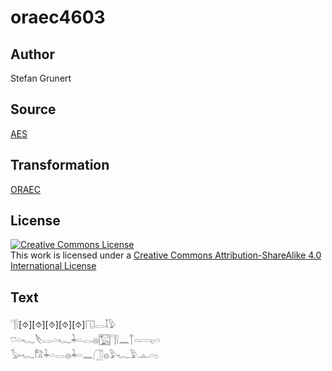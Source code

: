 # oraec4603

## Author

Stefan Grunert

## Source

[AES](https://github.com/simondschweitzer/aes)

## Transformation

[ORAEC](https://oraec.github.io/)

## License

<a rel="license" href="http://creativecommons.org/licenses/by-sa/4.0/"><img alt="Creative Commons License" style="border-width:0" src="https://i.creativecommons.org/l/by-sa/4.0/88x31.png" /></a><br />This work is licensed under a <a rel="license" href="http://creativecommons.org/licenses/by-sa/4.0/">Creative Commons Attribution-ShareAlike 4.0 International License</a>

## Text

𓊹𓍛[⯑][⯑][⯑][⯑][⯑]𓉔𓂋𓄤𓅱<br>
𓈞𓏏𓆑𓌸𓂋𓏏𓆑𓇓𓏏𓂋𓐍𓉡𓊹𓍛𓈖𓐩𓏏𓇯𓊪𓏏<br>
𓅭𓆑𓀗𓇓𓏏𓂋𓐍𓇓𓏏𓈖𓃂𓐍𓅱𓆑𓅱𓊵𓏏𓊪<br>
